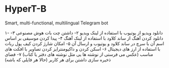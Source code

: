 # HyperT-B
Smart, multi-functional, multilingual Telegram bot


۱- دانلود ویدیو از یوتیوب با استفاده از لینک ویدیو
۲- داشتن چت بات هوش مصنوعی
۳- دانلود کردن آهنگ از ساند کلاود با استفاده از لینک آهنگ
۴- پیدا کردن موسیقی بر اساس اسم آن با سرچ در ساند کلاود و یوتیوب  و ارسال آن
۵- امکان شارژ کردن کیف پول ربات با استفاده از ارز های دیجیتال 
۶- اسکن کردن و داکیومنترایز کردن تصاویر با افکت های مناسب (عکس می فرستی از نوشته ها یی مثل نوشته های دفتر یا کتاب)
۷- فضای ذخیره سازی داشتن برای هر کاربر (حالا هر فایلی که باشه)
